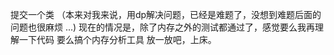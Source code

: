 提交一个类
（本来对我来说，用dp解决问题，已经是难题了，没想到难题后面的问题也很麻烦
...)
现在的情况是，除了内存之外的测试都通过了，感觉要么我再理解一下代码
要么搞个内存分析工具
放一放吧，上床。
